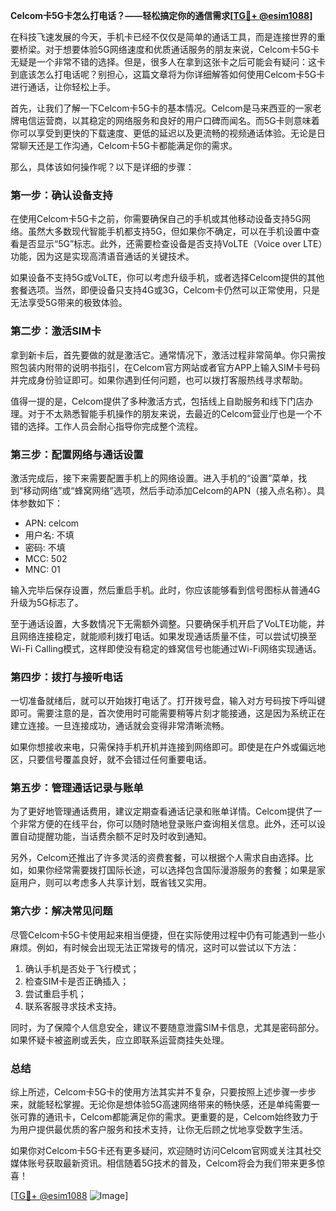 **Celcom卡5G卡怎么打电话？——轻松搞定你的通信需求[[TG💪+ @esim1088](https://t.me/s/esim1088)]**

在科技飞速发展的今天，手机卡已经不仅仅是简单的通话工具，而是连接世界的重要桥梁。对于想要体验5G网络速度和优质通话服务的朋友来说，Celcom卡5G卡无疑是一个非常不错的选择。但是，很多人在拿到这张卡之后可能会有疑问：这卡到底该怎么打电话呢？别担心，这篇文章将为你详细解答如何使用Celcom卡5G卡进行通话，让你轻松上手。

首先，让我们了解一下Celcom卡5G卡的基本情况。Celcom是马来西亚的一家老牌电信运营商，以其稳定的网络服务和良好的用户口碑而闻名。而5G卡则意味着你可以享受到更快的下载速度、更低的延迟以及更流畅的视频通话体验。无论是日常聊天还是工作沟通，Celcom卡5G卡都能满足你的需求。

那么，具体该如何操作呢？以下是详细的步骤：

### **第一步：确认设备支持**
在使用Celcom卡5G卡之前，你需要确保自己的手机或其他移动设备支持5G网络。虽然大多数现代智能手机都支持5G，但如果你不确定，可以在手机设置中查看是否显示“5G”标志。此外，还需要检查设备是否支持VoLTE（Voice over LTE）功能，因为这是实现高清语音通话的关键技术。

如果设备不支持5G或VoLTE，你可以考虑升级手机，或者选择Celcom提供的其他套餐选项。当然，即便设备只支持4G或3G，Celcom卡仍然可以正常使用，只是无法享受5G带来的极致体验。

### **第二步：激活SIM卡**
拿到新卡后，首先要做的就是激活它。通常情况下，激活过程非常简单。你只需按照包装内附带的说明书指引，在Celcom官方网站或者官方APP上输入SIM卡号码并完成身份验证即可。如果你遇到任何问题，也可以拨打客服热线寻求帮助。

值得一提的是，Celcom提供了多种激活方式，包括线上自助服务和线下门店办理。对于不太熟悉智能手机操作的朋友来说，去最近的Celcom营业厅也是一个不错的选择。工作人员会耐心指导你完成整个流程。

### **第三步：配置网络与通话设置**
激活完成后，接下来需要配置手机上的网络设置。进入手机的“设置”菜单，找到“移动网络”或“蜂窝网络”选项，然后手动添加Celcom的APN（接入点名称）。具体参数如下：
- APN: celcom
- 用户名: 不填
- 密码: 不填
- MCC: 502
- MNC: 01

输入完毕后保存设置，然后重启手机。此时，你应该能够看到信号图标从普通4G升级为5G标志了。

至于通话设置，大多数情况下无需额外调整。只要确保手机开启了VoLTE功能，并且网络连接稳定，就能顺利拨打电话。如果发现通话质量不佳，可以尝试切换至Wi-Fi Calling模式，这样即使没有稳定的蜂窝信号也能通过Wi-Fi网络实现通话。

### **第四步：拨打与接听电话**
一切准备就绪后，就可以开始拨打电话了。打开拨号盘，输入对方号码按下呼叫键即可。需要注意的是，首次使用时可能需要稍等片刻才能接通，这是因为系统正在建立连接。一旦连接成功，通话就会变得非常清晰流畅。

如果你想接收来电，只需保持手机开机并连接到网络即可。即使是在户外或偏远地区，只要信号覆盖良好，就不会错过任何重要电话。

### **第五步：管理通话记录与账单**
为了更好地管理通话费用，建议定期查看通话记录和账单详情。Celcom提供了一个非常方便的在线平台，你可以随时随地登录账户查询相关信息。此外，还可以设置自动提醒功能，当话费余额不足时及时收到通知。

另外，Celcom还推出了许多灵活的资费套餐，可以根据个人需求自由选择。比如，如果你经常需要拨打国际长途，可以选择包含国际漫游服务的套餐；如果是家庭用户，则可以考虑多人共享计划，既省钱又实用。

### **第六步：解决常见问题**
尽管Celcom卡5G卡使用起来相当便捷，但在实际使用过程中仍有可能遇到一些小麻烦。例如，有时候会出现无法正常拨号的情况，这时可以尝试以下方法：
1. 确认手机是否处于飞行模式；
2. 检查SIM卡是否正确插入；
3. 尝试重启手机；
4. 联系客服寻求技术支持。

同时，为了保障个人信息安全，建议不要随意泄露SIM卡信息，尤其是密码部分。如果怀疑卡被盗刷或丢失，应立即联系运营商挂失处理。

### **总结**
综上所述，Celcom卡5G卡的使用方法其实并不复杂，只要按照上述步骤一步步来，就能轻松掌握。无论你是想体验5G高速网络带来的畅快感，还是单纯需要一张可靠的通讯卡，Celcom都能满足你的需求。更重要的是，Celcom始终致力于为用户提供最优质的客户服务和技术支持，让你无后顾之忧地享受数字生活。

如果你对Celcom卡5G卡还有更多疑问，欢迎随时访问Celcom官网或关注其社交媒体账号获取最新资讯。相信随着5G技术的普及，Celcom将会为我们带来更多惊喜！

[[TG💪+ @esim1088](https://t.me/s/esim1088) ![Image](https://i.postimg.cc/4NQfJmqS/Snipaste-2025-05-13-00-14-12.png)]